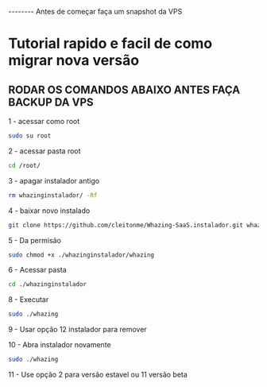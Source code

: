 -------- Antes de começar faça um snapshot da VPS

# Tutorial rapido e facil de como migrar nova versão

## RODAR OS COMANDOS ABAIXO ANTES FAÇA BACKUP DA VPS

1 - acessar como root
```bash
sudo su root
```

2 - acessar pasta root
```bash
cd /root/
```


3 - apagar instalador antigo
```bash
rm whazinginstalador/ -Rf
```

4 - baixar novo instalado
```bash
git clone https://github.com/cleitonme/Whazing-SaaS.instalador.git whazinginstalador
```

5 - Da permisão
```bash
sudo chmod +x ./whazinginstalador/whazing
```

6 - Acessar pasta
```bash
cd ./whazinginstalador
```

8 - Executar
```bash
sudo ./whazing
```

9 - Usar opção 12 instalador para remover

10 - Abra instalador novamente
```bash
sudo ./whazing
```

11 - Use opção 2 para versão estavel ou 11 versão beta